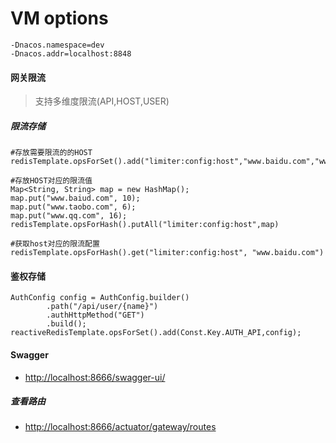 # VM options
```
-Dnacos.namespace=dev
-Dnacos.addr=localhost:8848
```

#### 网关限流
> 支持多维度限流(API,HOST,USER)
##### 限流存储
```
#存放需要限流的的HOST
redisTemplate.opsForSet().add("limiter:config:host","www.baidu.com","www.taobao.com")

#存放HOST对应的限流值
Map<String, String> map = new HashMap();
map.put("www.baiud.com", 10);
map.put("www.taobo.com", 6);
map.put("www.qq.com", 16);
redisTemplate.opsForHash().putAll("limiter:config:host",map)

#获取host对应的限流配置
redisTemplate.opsForHash().get("limiter:config:host", "www.baidu.com")
```

#### 鉴权存储
```
AuthConfig config = AuthConfig.builder()
        .path("/api/user/{name}")
        .authHttpMethod("GET")
        .build();
reactiveRedisTemplate.opsForSet().add(Const.Key.AUTH_API,config);
```

#### Swagger
- [http://localhost:8666/swagger-ui/](http://localhost:8666/swagger-ui/)
##### 查看路由
- [http://localhost:8666/actuator/gateway/routes](http://localhost:8666/actuator/gateway/routes)